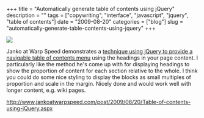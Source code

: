 +++
title = "Automatically generate table of contents using jQuery"
description = ""
tags = ["copywriting", "interface", "javascript", "jquery", "table of contents"]
date = "2009-08-20"
categories = ["blog"]
slug = "automatically-generate-table-contents-using-jquery"
+++



  <div class="notebook-screenshot"><a href="http://www.jankoatwarpspeed.com/post/2009/08/20/Table-of-contents-using-jQuery.aspx"><img src="http://media.konigi.com/bluga/wt4a8d2798963a5.jpg"/></a></div><p>Janko at Warp Speed demonstrates a <a href="http://www.jankoatwarpspeed.com/post/2009/08/20/Table-of-contents-using-jQuery.aspx"> technique using jQuery to provide a navigable table of contents menu</a> using the headings in your page content. I particularly like the method he's come up with for displaying headings to show the proportion of content for each section relative to the whole. I think you could do some nice styling to display the blocks as small multiples of proportion and scale in the margin. Nicely done and would work well with longer content, e.g. wiki pages.</p>
    
  <a href="http://www.jankoatwarpspeed.com/post/2009/08/20/Table-of-contents-using-jQuery.aspx">http://www.jankoatwarpspeed.com/post/2009/08/20/Table-of-contents-using-jQuery.aspx</a>
